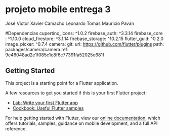 # projeto mobile entrega 3
José Victor Xavier Camacho
Leonardo Tomas 
Mauricio Pavan

#Dependencias
cupertino_icons: ^1.0.2
firebase_auth: ^3.3.14
firebase_core : ^1.10.0
cloud_firestore: ^3.1.14
firebase_storage: ^10.2.15
flutter_guid: ^0.2.0
image_picker: ^0.7.4
camera:
    git:
      url: https://github.com/flutter/plugins
      path: packages/camera/camera
      ref: 9e46048ad2e1f085c1e8f6c77391fa52025e681f

## Getting Started

This project is a starting point for a Flutter application.

A few resources to get you started if this is your first Flutter project:

- [Lab: Write your first Flutter app](https://flutter.dev/docs/get-started/codelab)
- [Cookbook: Useful Flutter samples](https://flutter.dev/docs/cookbook)

For help getting started with Flutter, view our
[online documentation](https://flutter.dev/docs), which offers tutorials,
samples, guidance on mobile development, and a full API reference.
